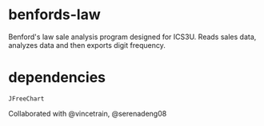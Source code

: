 # benfords-law
Benford's law sale analysis program designed for ICS3U.
Reads sales data, analyzes data and then exports digit frequency.

# dependencies
```
JFreeChart
```
Collaborated with @vincetrain, @serenadeng08